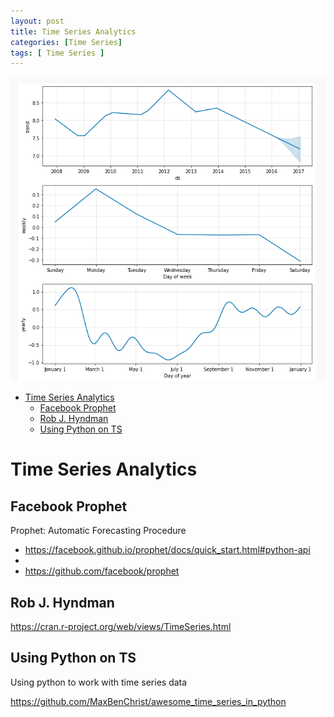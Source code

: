 ```yaml
---
layout: post
title: Time Series Analytics 
categories: [Time Series]
tags: [ Time Series ]
--- 
```

![](../pics/20230713125711_timeseries.png)

- [Time Series Analytics](#time-series-analytics)
  - [Facebook Prophet](#facebook-prophet)
  - [Rob J. Hyndman](#rob-j-hyndman)
  - [Using Python on TS](#using-python-on-ts)

# Time Series Analytics 

## Facebook Prophet
Prophet: Automatic Forecasting Procedure

- <https://facebook.github.io/prophet/docs/quick_start.html#python-api>
- 
- <https://github.com/facebook/prophet>
## Rob J. Hyndman

<https://cran.r-project.org/web/views/TimeSeries.html>

## Using Python on TS
Using python to work with time series data

<https://github.com/MaxBenChrist/awesome_time_series_in_python>
